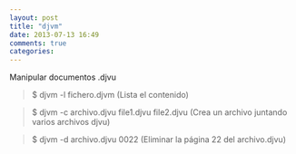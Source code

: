 ```yaml
---
layout: post
title: "djvm"
date: 2013-07-13 16:49
comments: true
categories: 
---
```

Manipular documentos .djvu

>$ djvm -l fichero.djvm (Lista el contenido)

>$ djvm -c archivo.djvu file1.djvu file2.djvu (Crea un archivo juntando varios archivos djvu)

>$ djvm -d archivo.djvu 0022 (Eliminar la página 22 del archivo.djvu)

